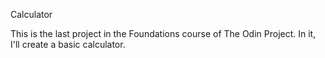 Calculator

This is the last project in the Foundations course of The Odin Project. In it, I'll create a basic calculator.